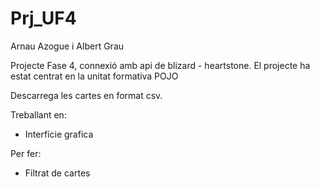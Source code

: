 # Prj_UF4
Arnau Azogue i Albert Grau

Projecte Fase 4, connexió amb api de blizard - heartstone.
El projecte ha estat centrat en la unitat formativa POJO

Descarrega les cartes en format csv. 

Treballant en:
 - Interfície grafica

Per fer:
 - Filtrat de cartes
